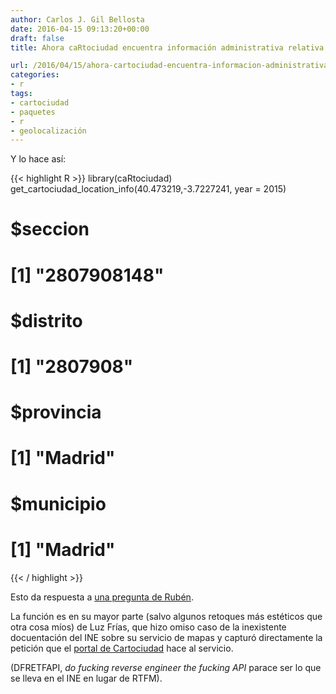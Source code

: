 ```yaml
---
author: Carlos J. Gil Bellosta
date: 2016-04-15 09:13:20+00:00
draft: false
title: Ahora caRtociudad encuentra información administrativa relativa a un punto

url: /2016/04/15/ahora-cartociudad-encuentra-informacion-administrativa-relativa-a-un-punto/
categories:
- r
tags:
- cartociudad
- paquetes
- r
- geolocalización
---
```


Y lo hace así:

{{< highlight R >}}
library(caRtociudad)
get_cartociudad_location_info(40.473219,-3.7227241, year = 2015)
# $seccion
# [1] "2807908148"
#
# $distrito
# [1] "2807908"
#
# $provincia
# [1] "Madrid"
#
# $municipio
# [1] "Madrid"
{{< / highlight >}}

Esto da respuesta a [una pregunta de Rubén](https://www.datanalytics.com/2016/03/31/cartociudad/).

La función es en su mayor parte (salvo algunos retoques más estéticos que otra cosa míos) de Luz Frías, que hizo omiso caso de la inexistente docuentación del INE sobre su servicio de mapas y capturó directamente la petición que el [portal de Cartociudad](http://www.cartociudad.es/visor/) hace al servicio.

(DFRETFAPI, _do fucking reverse engineer the fucking API_ parace ser lo que se lleva en el INE en lugar de RTFM).
